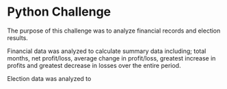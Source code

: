 # Python Challenge

The purpose of this challenge was to analyze financial records and election results.

Financial data was analyzed to calculate summary data including; total months, net profit/loss, average change in profit/loss, greatest increase in profits and greatest decrease in losses over the entire period.

Election data was analyzed to 